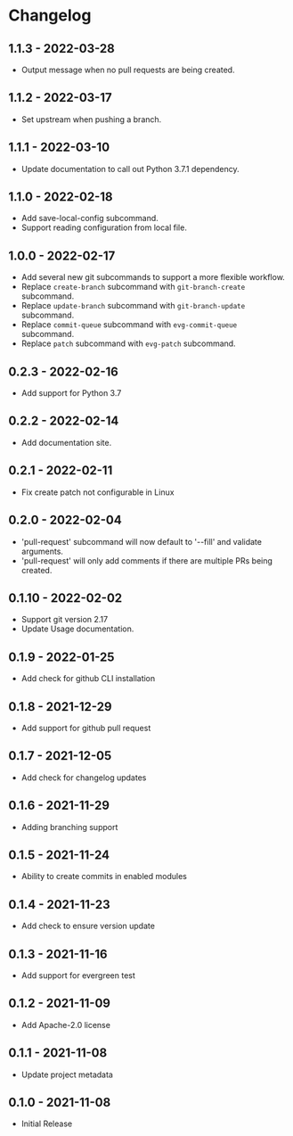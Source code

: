 # Changelog

## 1.1.3 - 2022-03-28
- Output message when no pull requests are being created.

## 1.1.2 - 2022-03-17
- Set upstream when pushing a branch.

## 1.1.1 - 2022-03-10
- Update documentation to call out Python 3.7.1 dependency.

## 1.1.0 - 2022-02-18
- Add save-local-config subcommand.
- Support reading configuration from local file.

## 1.0.0 - 2022-02-17
- Add several new git subcommands to support a more flexible workflow.
- Replace `create-branch` subcommand with `git-branch-create` subcommand.
- Replace `update-branch` subcommand with `git-branch-update` subcommand.
- Replace `commit-queue` subcommand with `evg-commit-queue` subcommand.
- Replace `patch` subcommand with `evg-patch` subcommand.

## 0.2.3 - 2022-02-16
- Add support for Python 3.7

## 0.2.2 - 2022-02-14
- Add documentation site.

## 0.2.1 - 2022-02-11
- Fix create patch not configurable in Linux

## 0.2.0 - 2022-02-04
- 'pull-request' subcommand will now default to '--fill' and validate arguments.
- 'pull-request' will only add comments if there are multiple PRs being created.

## 0.1.10 - 2022-02-02
- Support git version 2.17
- Update Usage documentation.

## 0.1.9 - 2022-01-25
- Add check for github CLI installation

## 0.1.8 - 2021-12-29
- Add support for github pull request

## 0.1.7 - 2021-12-05
- Add check for changelog updates

## 0.1.6 - 2021-11-29
- Adding branching support

## 0.1.5 - 2021-11-24
- Ability to create commits in enabled modules

## 0.1.4 - 2021-11-23
- Add check to ensure version update

## 0.1.3 - 2021-11-16
- Add support for evergreen test

## 0.1.2 - 2021-11-09
- Add Apache-2.0 license

## 0.1.1 - 2021-11-08
- Update project metadata

## 0.1.0 - 2021-11-08
- Initial Release
